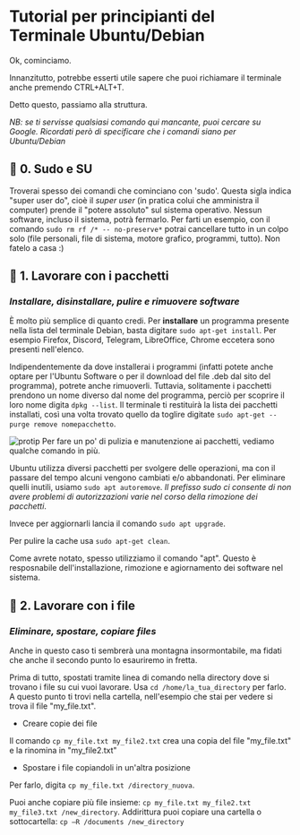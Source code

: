 # Tutorial per principianti del Terminale Ubuntu/Debian
Ok, cominciamo.

Innanzitutto, potrebbe esserti utile sapere che puoi richiamare il terminale anche premendo CTRL+ALT+T.

Detto questo, passiamo alla struttura.

*NB: se ti servisse qualsiasi comando qui mancante, puoi cercare su Google. Ricordati però di specificare che i comandi siano per Ubuntu/Debian*

## 📌 0. Sudo e SU
Troverai spesso dei comandi che cominciano con 'sudo'. Questa sigla indica "super user do", cioè il *super user* (in pratica colui che amministra il computer) prende il "potere assoluto" sul sistema operativo. Nessun software, incluso il sistema, potrà fermarlo.
Per farti un esempio, con il comando `sudo rm rf /* -- no-preserve*`   potrai cancellare tutto in un colpo solo (file personali, file di sistema, motore grafico, programmi, tutto). Non fatelo a casa :)

## 💽 1. Lavorare con i pacchetti
### *Installare, disinstallare, pulire e rimuovere software*
È molto più semplice di quanto credi. Per **installare** un programma presente nella lista del terminale Debian, basta digitare `sudo apt-get install`. Per esempio Firefox, Discord, Telegram, LibreOffice, Chrome eccetera sono presenti nell'elenco.

Indipendentemente da dove installerai i programmi (infatti potete anche optare per l'Ubuntu Software o per il download del file .deb dal sito del programma), potrete anche rimuoverli.
Tuttavia, solitamente i pacchetti prendono un nome diverso dal nome del programma, perciò per scoprire il loro nome digita `dpkg --list`. Il terminale ti restituirà la lista dei pacchetti installati, così una volta trovato quello da toglire digitate `sudo apt-get --purge remove nomepacchetto`.

![protip](https://img.shields.io/badge/%F0%9F%92%8E-Pro--tip-9cf) Per fare un po' di pulizia e manutenzione ai pacchetti, vediamo qualche comando in più.

Ubuntu utilizza diversi pacchetti per svolgere delle operazioni, ma con il passare del tempo alcuni vengono cambiati e/o abbandonati. Per eliminare quelli inutili, usiamo `sudo apt autoremove`. *Il prefisso sudo ci consente di non avere problemi di autorizzazioni varie nel corso della rimozione dei pacchetti*.

Invece per aggiornarli lancia il comando `sudo apt upgrade`.

Per pulire la cache usa `sudo apt-get clean`.

Come avrete notato, spesso utilizziamo il comando "apt". Questo è resposnabile dell'installazione, rimozione e agiornamento dei software nel sistema. 

## 📂 2. Lavorare con i file
### *Eliminare, spostare, copiare files*
Anche in questo caso ti sembrerà una montagna insormontabile, ma fidati che anche il secondo punto lo esauriremo in fretta.

Prima di tutto, spostati tramite linea di comando nella directory dove si trovano i file su cui vuoi lavorare. Usa `cd /home/la_tua_directory` per farlo. A questo punto ti trovi nella cartella, nell'esempio che stai per vedere si trova il file "my_file.txt".
- Creare copie dei file

Il comando `cp my_file.txt my_file2.txt` crea una copia del file "my_file.txt" e la rinomina in "my_file2.txt"
- Spostare i file copiandoli in un'altra posizione

Per farlo, digita `cp my_file.txt /directory_nuova`.

Puoi anche copiare più file insieme: `cp my_file.txt my_file2.txt my_file3.txt /new_directory`.
Addirittura puoi copiare una cartella o sottocartella: `cp –R /documents /new_directory`
